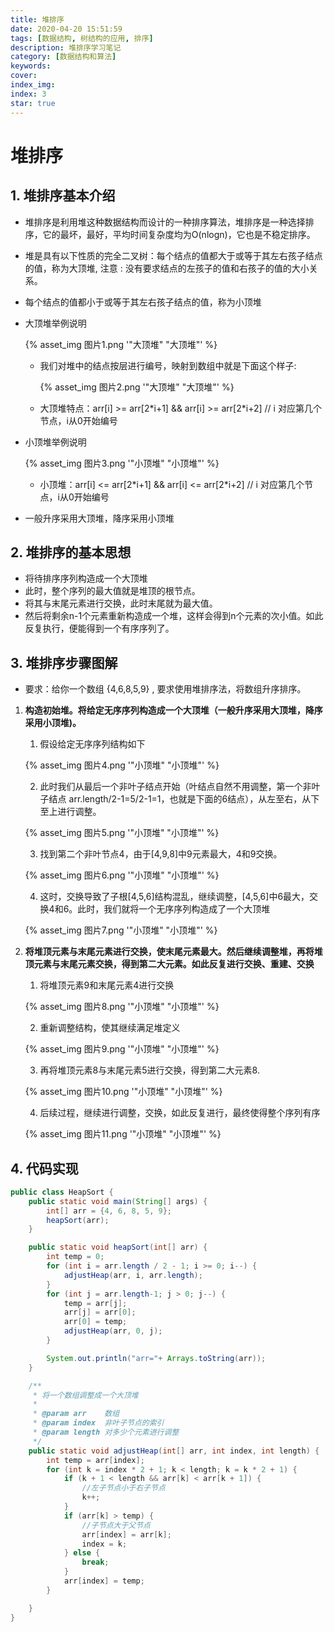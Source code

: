 ```yaml
---
title: 堆排序
date: 2020-04-20 15:51:59
tags: [数据结构, 树结构的应用, 排序]
description: 堆排序学习笔记
category: [数据结构和算法]
keywords:
cover:
index_img:
index: 3
star: true
---
```


# 堆排序

## 1. 堆排序基本介绍

- 堆排序是利用堆这种数据结构而设计的一种排序算法，堆排序是一种选择排序，它的最坏，最好，平均时间复杂度均为O(nlogn)，它也是不稳定排序。

- 堆是具有以下性质的完全二叉树：每个结点的值都大于或等于其左右孩子结点的值，称为大顶堆, 注意 : 没有要求结点的左孩子的值和右孩子的值的大小关系。

- 每个结点的值都小于或等于其左右孩子结点的值，称为小顶堆

- 大顶堆举例说明

  {% asset_img 图片1.png '"大顶堆" "大顶堆"' %}

  - 我们对堆中的结点按层进行编号，映射到数组中就是下面这个样子: 

    {% asset_img 图片2.png '"大顶堆" "大顶堆"' %}

  - 大顶堆特点：arr[i] >= arr[2\*i+1] && arr[i] >= arr[2\*i+2]  // i 对应第几个节点，i从0开始编号

- 小顶堆举例说明

  {% asset_img 图片3.png '"小顶堆" "小顶堆"' %}

  - 小顶堆：arr[i] <= arr[2\*i+1] && arr[i] <= arr[2\*i+2] // i 对应第几个节点，i从0开始编号

- 一般升序采用大顶堆，降序采用小顶堆 

## 2.  堆排序的基本思想

- 将待排序序列构造成一个大顶堆
- 此时，整个序列的最大值就是堆顶的根节点。
- 将其与末尾元素进行交换，此时末尾就为最大值。
- 然后将剩余n-1个元素重新构造成一个堆，这样会得到n个元素的次小值。如此反复执行，便能得到一个有序序列了。

## 3. 堆排序步骤图解

- 要求：给你一个数组 {4,6,8,5,9} , 要求使用堆排序法，将数组升序排序。

1. **构造初始堆。将给定无序序列构造成一个大顶堆（一般升序采用大顶堆，降序采用小顶堆)。**

   1. 假设给定无序序列结构如下

   {% asset_img 图片4.png '"小顶堆" "小顶堆"' %}

   2. 此时我们从最后一个非叶子结点开始（叶结点自然不用调整，第一个非叶子结点 arr.length/2-1=5/2-1=1，也就是下面的6结点），从左至右，从下至上进行调整。

   {% asset_img 图片5.png '"小顶堆" "小顶堆"' %}

   3. 找到第二个非叶节点4，由于[4,9,8]中9元素最大，4和9交换。

   {% asset_img 图片6.png '"小顶堆" "小顶堆"' %}

   4. 这时，交换导致了子根[4,5,6]结构混乱，继续调整，[4,5,6]中6最大，交换4和6。此时，我们就将一个无序序列构造成了一个大顶堆

   {% asset_img 图片7.png '"小顶堆" "小顶堆"' %}

2. **将堆顶元素与末尾元素进行交换，使末尾元素最大。然后继续调整堆，再将堆顶元素与末尾元素交换，得到第二大元素。如此反复进行交换、重建、交换**

   1. 将堆顶元素9和末尾元素4进行交换

   {% asset_img 图片8.png '"小顶堆" "小顶堆"' %}

   2. 重新调整结构，使其继续满足堆定义

   {% asset_img 图片9.png '"小顶堆" "小顶堆"' %}

   3. 再将堆顶元素8与末尾元素5进行交换，得到第二大元素8.

   {% asset_img 图片10.png '"小顶堆" "小顶堆"' %}

   4. 后续过程，继续进行调整，交换，如此反复进行，最终使得整个序列有序

   {% asset_img 图片11.png '"小顶堆" "小顶堆"' %}

## 4. 代码实现

```java
public class HeapSort {
    public static void main(String[] args) {
        int[] arr = {4, 6, 8, 5, 9};
        heapSort(arr);
    }

    public static void heapSort(int[] arr) {
        int temp = 0;
        for (int i = arr.length / 2 - 1; i >= 0; i--) {
            adjustHeap(arr, i, arr.length);
        }
        for (int j = arr.length-1; j > 0; j--) {
            temp = arr[j];
            arr[j] = arr[0];
            arr[0] = temp;
            adjustHeap(arr, 0, j);
        }

        System.out.println("arr="+ Arrays.toString(arr));
    }

    /**
     * 将一个数组调整成一个大顶堆
     *
     * @param arr    数组
     * @param index  非叶子节点的索引
     * @param length 对多少个元素进行调整
     */
    public static void adjustHeap(int[] arr, int index, int length) {
        int temp = arr[index];
        for (int k = index * 2 + 1; k < length; k = k * 2 + 1) {
            if (k + 1 < length && arr[k] < arr[k + 1]) {
                //左子节点小于右子节点
                k++;
            }
            if (arr[k] > temp) {
                //子节点大于父节点
                arr[index] = arr[k];
                index = k;
            } else {
                break;
            }
            arr[index] = temp;
        }

    }
}
```
